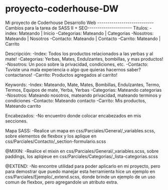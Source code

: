# proyecto-coderhouse-DW
Mi proyecto de Coderhouse Desarrollo Web
----------------------------Cambios para la tarea de SASS II + SEO----------------------
Titulos:
-index: Mateando | Inicio
-Categorias: Mateando | Categorias
-Nosotros: Mateando | Nosotros
-Contacto: Mateando | Contacto
-Carrito: Mateando | Carrito

Descripción:
-Index: Todos los productos relacionados a las yerbas y al mate!
-Categorias: Yerbas, Mates, Endulzantes, bombillas, y mas productos!
-Nosotros: Un poco sobre la privacidad, condiciones, etc.
-Contacto: Tuviste una mala experiencia o algo que quieras hacernos saber? contactanos!
-Carrito: Productos agregados al carrito!

Keywords:
-Index: Mateando, Mate, Mates, Bombillas, Endulzantes, Termo, Termos, Equipos de mate, Yerba, Yerbas
-Categorias: Mateando categorias
-Nosotros: Mateando nosotros, mateando privacidad, mateando terminos y condiciones
-Contacto: Mateando contacto
-Carrito: Mis productos, Mateando carrito 

Encabezados:
-No encuentro donde colocar encabezados en mis secciones.

Mapa SASS: 
-Realice un mapa en css/Parciales/General/_variables.scss, sobre elementos de flexbox y los aplique en css/Parciales/Contacto/_section-formulario.scss 

@MIXIN:
-Realice el mixin en css/Parciales/General/_variables.scss, sobre paddings, los aplqieue en css/Parciales/Categorias/_lista-categorias.scss

@EXTEND:
-No encontre utilidad para poder aplicarlo en mi proyecto, pero para demostrar que puedo manejar esta herramienta hice un ejemplo en css/Parciales/Ejemplo/_extend.scss, donde brinde un ejemplo de un uso comun de flexbox, pero agregandole un atributo extra.
